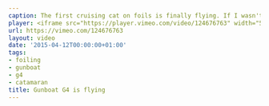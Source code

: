 ```yaml
---
caption: The first cruising cat on foils is finally flying. If I wasn't already working on a boat I would buy this one :)
player: <iframe src="https://player.vimeo.com/video/124676763" width="500" height="281" frameborder="0" webkitallowfullscreen mozallowfullscreen allowfullscreen></iframe>
url: https://vimeo.com/124676763
layout: video
date: '2015-04-12T00:00:00+01:00'
tags:
- foiling
- gunboat
- g4
- catamaran
title: Gunboat G4 is flying
---
```

